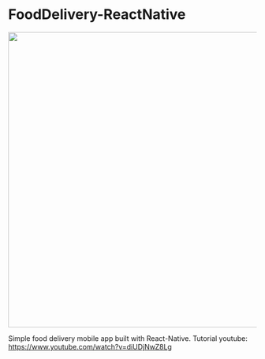 # FoodDelivery-ReactNative

<img src="/foodDelivery-demo.gif" height="600"/>

Simple food delivery mobile app built with React-Native. Tutorial youtube: https://www.youtube.com/watch?v=diUDjNwZ8Lg

